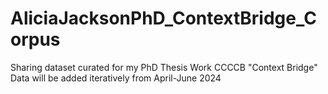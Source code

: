 # AliciaJacksonPhD_ContextBridge_Corpus
Sharing dataset curated for my PhD Thesis Work CCCCB "Context Bridge"
Data will be added iteratively from April-June 2024
